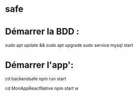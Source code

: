 # safe

# Démarrer la BDD :

sudo apt update && sudo apt upgrade
sudo service mysql start

# Démarrer l'app':

cd backendsafe
npm run start

cd MonAppReactNative
npm start
w
